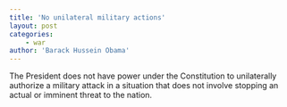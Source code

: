 ```yaml
---
title: 'No unilateral military actions'
layout: post
categories:
    - war
author: 'Barack Hussein Obama'
---
```


The President does not have power under the Constitution to unilaterally authorize a military attack in a situation that does not involve stopping an actual or imminent threat to the nation.